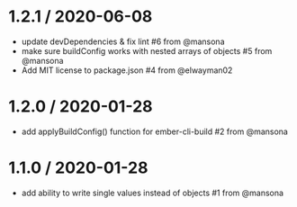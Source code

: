 
1.2.1 / 2020-06-08
==================

  * update devDependencies & fix lint #6 from @mansona
  * make sure buildConfig works with nested arrays of objects #5 from @mansona
  * Add MIT license to package.json #4 from @elwayman02

1.2.0 / 2020-01-28
==================

  * add applyBuildConfig() function for ember-cli-build #2 from @mansona

1.1.0 / 2020-01-28
==================

  * add ability to write single values instead of objects #1 from @mansona
